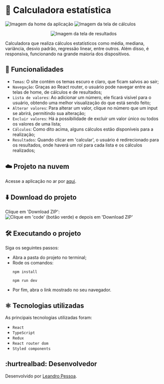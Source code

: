 # 🧮 Calculadora estatística

![Imagem da home da aplicação](https://github.com/leandro-pessoa/calculadora-estatistica/assets/119120060/4cd01b77-1db9-4fea-9756-e912bb6e1384)
![Imagem da tela de cálculos](https://github.com/leandro-pessoa/calculadora-estatistica/assets/119120060/91afa603-f9b8-4217-8341-3a38fb67bd34)

<p align='center'>
  <img src='https://github.com/leandro-pessoa/calculadora-estatistica/assets/119120060/4909be35-a7e6-4c4a-ba63-26bcdbd1cf19' alt='Imagem da tela de resultados'>
</p>

Calculadora que realiza cálculos estatísticos como média, mediana, variância, desvio padrão, regressão linear, entre outros. Além disso, é responsiva, funcionando na grande maioria dos dispositivos.

## 🔨 Funcionalidades

-   `Temas`: O site contém os temas escuro e claro, que ficam salvos ao sair;
-   `Navegação`: Graças ao React router, o usuário pode navegar entre as telas de home, de cálculos e de resultados;
-   `Lista de valores`: Ao adicionar um número, ele ficará visível para o usuário, obtendo uma melhor visualização do que está sendo feito;
-   `Alterar valores`: Para alterar um valor, clique no número que um input se abrirá, permitindo sua alteração;
-   `Excluir valores`: Há a possibilidade de excluir um valor único ou todos os valores de uma lista;
-   `Cálculos`: Como dito acima, alguns cálculos estão disponíveis para a realização;
-   `Resultados`: Quando clicar em 'calcular', o usuário é redirecionado para os resultados, onde haverá um rol para cada lista e os cálculos realizados;

## ☁️ Projeto na nuvem

Acesse a aplicação no ar por [aqui](https://calculadora-estatistica-one.vercel.app).

## ⬇️ Download do projeto

Clique em 'Download ZIP':
![Clique em 'code' (botão verde) e depois em 'Download ZIP'](https://github.com/leandro-pessoa/calculadora-estatistica/assets/119120060/d3293b56-5f60-42d9-b594-b2bb3b38f497)

## 🛠️ Executando o projeto

Siga os seguintes passos:

-   Abra a pasta do projeto no terminal;
-   Rode os comandos:
    ```
    npm install
    ```
    ```
    npm run dev
    ```
-   Por fim, abra o link mostrado no seu navegador.

## ⚛️ Tecnologias utilizadas

As principais tecnologias utilizadas foram:

-   `React`
-   `TypeScript`
-   `Redux`
-   `React router dom`
-   `Styled components`

## :hurtrealbad: Desenvolvedor

Desenvolvido por [Leandro Pessoa](https://github.com/leandro-pessoa).
